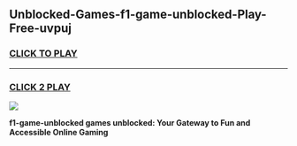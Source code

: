 
## Unblocked-Games-f1-game-unblocked-Play-Free-uvpuj
<h3>
<a href="https://premium76.site?title=f1-game-unblocked&ref=23A">CLICK TO PLAY</a></h3>
<hr>

<h3>
<a href="https://premium76.site?title=f1-game-unblocked&ref=23A">CLICK 2 PLAY</a>
  
</h3>

<a href="https://premium76.site?title=f1-game-unblocked&ref=23A"><img src="https://clearcache.store/games.png"></a>


**f1-game-unblocked games unblocked: Your Gateway to Fun and Accessible Online Gaming**
